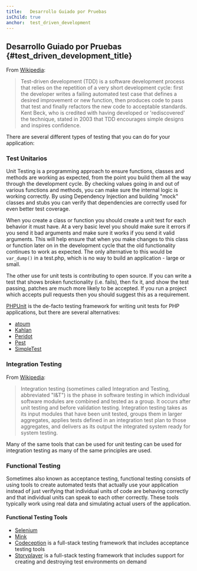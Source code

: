 ```yaml
---
title:   Desarrollo Guiado por Pruebas
isChild: true
anchor:  test_driven_development
---
```


## Desarrollo Guiado por Pruebas {#test_driven_development_title}

From [Wikipedia](https://wikipedia.org/wiki/Test-driven_development):

> Test-driven development (TDD) is a software development process that relies on the repetition of a very short
> development cycle: first the developer writes a failing automated test case that defines a desired improvement or new
> function, then produces code to pass that test and finally refactors the new code to acceptable standards. Kent Beck,
> who is credited with having developed or 'rediscovered' the technique, stated in 2003 that TDD encourages simple
> designs and inspires confidence.

There are several different types of testing that you can do for your application:

### Test Unitarios

Unit Testing is a programming approach to ensure functions, classes and methods are working as expected, from the point
you build them all the way through the development cycle. By checking values going in and out of various functions and
methods, you can make sure the internal logic is working correctly. By using Dependency Injection and building "mock"
classes and stubs you can verify that dependencies are correctly used for even better test coverage.

When you create a class or function you should create a unit test for each behavior it must have. At a very basic level
you should make sure it errors if you send it bad arguments and make sure it works if you send it valid arguments. This
will help ensure that when you make changes to this class or function later on in the development cycle that the old
functionality continues to work as expected. The only alternative to this would be `var_dump()` in a test.php, which is
no way to build an application - large or small.

The other use for unit tests is contributing to open source. If you can write a test that shows broken functionality
(i.e. fails), then fix it, and show the test passing, patches are much more likely to be accepted. If you run a project
which accepts pull requests then you should suggest this as a requirement.

[PHPUnit](https://phpunit.de/) is the de-facto testing framework for writing unit tests for PHP applications, but there
are several alternatives:

* [atoum](https://github.com/atoum/atoum)
* [Kahlan](https://github.com/kahlan/kahlan)
* [Peridot](https://peridot-php.github.io/)
* [Pest](https://pestphp.com/)
* [SimpleTest](https://github.com/simpletest/simpletest)

### Integration Testing

From [Wikipedia](https://wikipedia.org/wiki/Integration_testing):

> Integration testing (sometimes called Integration and Testing, abbreviated "I&T") is the phase in software testing in
> which individual software modules are combined and tested as a group. It occurs after unit testing and before
> validation testing. Integration testing takes as its input modules that have been unit tested, groups them in larger
> aggregates, applies tests defined in an integration test plan to those aggregates, and delivers as its output the
> integrated system ready for system testing.

Many of the same tools that can be used for unit testing can be used for integration testing as many of the same
principles are used.

### Functional Testing

Sometimes also known as acceptance testing, functional testing consists of using tools to create automated tests that
actually use your application instead of just verifying that individual units of code are behaving correctly and that
individual units can speak to each other correctly. These tools typically work using real data and simulating actual
users of the application.

#### Functional Testing Tools

* [Selenium](https://www.selenium.dev/)
* [Mink](https://mink.behat.org/)
* [Codeception](https://codeception.com/) is a full-stack testing framework that includes acceptance testing tools
* [Storyplayer](https://github.com/MeltwaterArchive/storyplayer) is a full-stack testing framework that includes support for creating and destroying test environments on demand
